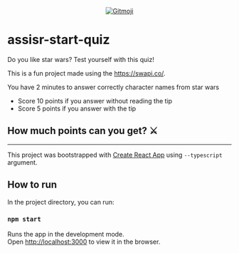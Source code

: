 <p align="center">
	<a href="https://gitmoji.carloscuesta.me">
		<img src="https://img.shields.io/badge/gitmoji-%20😜%20😍-FFDD67.svg?style=flat-square"
			 alt="Gitmoji">
	</a>
</p>

# assisr-start-quiz

Do you like star wars? Test yourself with this quiz!

This is a fun project made using the https://swapi.co/.

You have 2 minutes to answer correctly character names from star wars
- Score 10 points if you answer without reading the tip
- Score 5 points if you answer with the tip

## **How much points can you get? ⚔️**

---

This project was bootstrapped with [Create React App](https://github.com/facebook/create-react-app) using ``--typescript`` argument.

## How to run

In the project directory, you can run:

### `npm start`

Runs the app in the development mode.<br>
Open [http://localhost:3000](http://localhost:3000) to view it in the browser.